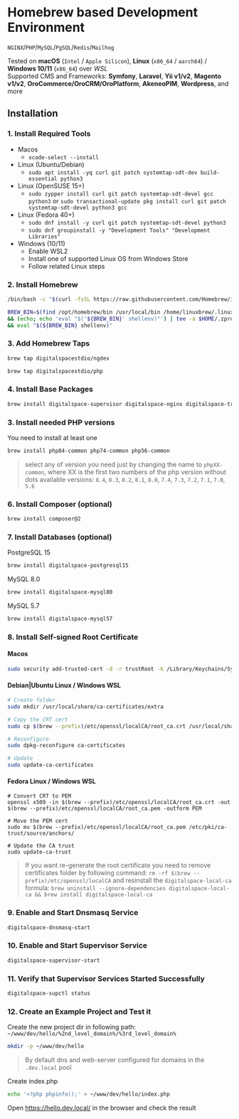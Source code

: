 # Homebrew based Development Environment
`NGINX`/`PHP`/`MySQL`/`PgSQL`/`Redis`/`Mailhog`

Tested on **macOS** (`Intel` / `Apple Silicon`), **Linux** (`x86_64` / `aarch64`) / **Windows 10/11** (`x86_64`) over *WSL*  
Supported CMS and Frameworks: **Symfony**, **Laravel**, **Yii v1/v2**, **Magento v1/v2**, **OroCommerce/OroCRM/OroPlatform**, **AkeneoPIM**, **Wordpress**, and more

## Installation
### 1. Install Required Tools
- Macos
    - `xcode-select --install`
- Linux (Ubuntu/Debian)
    - `sudo apt install -yq curl git patch systemtap-sdt-dev build-essential python3`
- Linux (OpenSUSE 15+)
    - `sudo zypper install curl git patch systemtap-sdt-devel gcc python3` or `sudo transactional-update pkg install curl git patch systemtap-sdt-devel python3 gcc`
- Linux (Fedora 40+)
    - `sudo dnf install -y curl git patch systemtap-sdt-devel python3`
    - `sudo dnf groupinstall -y "Development Tools" "Development Libraries"`
- Windows (10/11)
    - Enable WSL2
    - Install one of supported Linux OS from Windows Store
    - Follow related Linux steps

### 2. Install Homebrew
```bash
/bin/bash -c "$(curl -fsSL https://raw.githubusercontent.com/Homebrew/install/HEAD/install.sh)"
```
```bash
BREW_BIN=$(find /opt/homebrew/bin /usr/local/bin /home/linuxbrew/.linuxbrew/bin -name "brew" 2> /dev/null); [ -f "${BREW_BIN}" ] \
&& (echo; echo 'eval "$('${BREW_BIN}' shellenv)"') | tee -a $HOME/.zprofile | tee -a $HOME/.bashrc \
&& eval "$(${BREW_BIN} shellenv)"
```

### 3. Add Homebrew Taps
```bash
brew tap digitalspacestdio/ngdev
```
```bash
brew tap digitalspacestdio/php
```

### 4. Install Base Packages
```bash
brew install digitalspace-supervisor digitalspace-nginx digitalspace-traefik digitalspace-dnsmasq digitalspace-allutils
```

### 3. Install needed PHP versions
You need to install at least one
```bash
brew install php84-common php74-common php56-common
```
> select any of version you need just by changing the name to `phpXX-common`, where XX is the first two numbers of the php version without dots
> available versions: `8.4`, `8.3`, `8.2`, `8.1`, `8.0`, `7.4`, `7.3`, `7.2`, `7.1`, `7.0`, `5.6`

### 6. Install Composer (optional)
```bash
brew install composer@2
```
### 7. Install Databases (optional)

PostgreSQL 15
```bash
brew install digitalspace-postgresql15
```

MySQL 8.0
```bash
brew install digitalspace-mysql80
```

MySQL 5.7
```bash
brew install digitalspace-mysql57
```

### 8. Install Self-signed Root Certificate
#### Macos
```bash
sudo security add-trusted-cert -d -r trustRoot -k /Library/Keychains/System.keychain $(brew --prefix)/etc/openssl/localCA/root_ca.crt
```

#### Debian|Ubuntu Linux / Windows WSL
```bash
# Create folder
sudo mkdir /usr/local/share/ca-certificates/extra

# Copy the CRT cert 
sudo cp $(brew --prefix)/etc/openssl/localCA/root_ca.crt /usr/local/share/ca-certificates/extra/

# Reconfigure
sudo dpkg-reconfigure ca-certificates

# Update
sudo update-ca-certificates
```

#### Fedora Linux / Windows WSL
```
# Convert CRT to PEM
openssl x509 -in $(brew --prefix)/etc/openssl/localCA/root_ca.crt -out $(brew --prefix)/etc/openssl/localCA/root_ca.pem -outform PEM

# Move the PEM cert
sudo mv $(brew --prefix)/etc/openssl/localCA/root_ca.pem /etc/pki/ca-trust/source/anchors/

# Update the CA trust
sudo update-ca-trust
```

> If you want re-generate the root certificate you need to remove certificates folder by following command: `rm -rf $(brew --prefix)/etc/openssl/localCA`
> and resinstall the `digitalspace-local-ca` formula: `brew uninstall --ignore-dependencies digitalspace-local-ca && brew install digitalspace-local-ca`

### 9. Enable and Start Dnsmasq Service
```bash
digitalspace-dnsmasq-start
```

### 10. Enable and Start Supervisor Service
```bash
digitalspace-supervisor-start
```

### 11. Verify that Supervisor Services Started Successfully
```bash
digitalspace-supctl status
```
### 12. Create an Example Project and Test it

Create the new project dir in following path: `~/www/dev/hello/%2nd_level_domain%/%3rd_level_domain%`
```bash
mkdir -p ~/www/dev/hello
```
> By default dns and web-server configured for domains in the `.dev.local` pool 

Create index.php
```bash
echo '<?php phpinfo();' > ~/www/dev/hello/index.php
```

Open https://hello.dev.local/ in the browser and check the result

